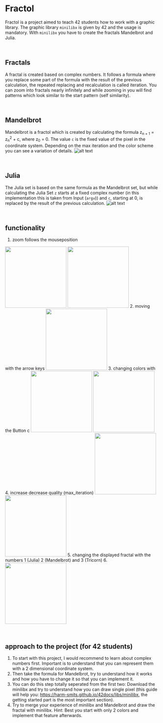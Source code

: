# Fractol

Fractol is a project aimed to teach 42 students how to work with a graphic library. The graphic library `minilibx` is given by 42 and the usage is mandatory.
With `minilibx` you have to create the fractals Mandelbrot and Julia.
<p> &nbsp </p>

## Fractals
A fractal is created based on complex numbers. It follows a formula where you replace some part of the formula with the result of the previous calculation, the
repeated replacing and recalculation is called iteration. You can zoom into fractals nearly infinitely and while zooming in you will find patterns which look similar
to the start pattern (self similarity).
<p> &nbsp </p>

## Mandelbrot
Mandelbrot is a fractol which is created by calculating the formula z<sub>n + 1</sub> = z<sub>n</sub><sup>2</sup> + c, where z<sub>0</sub> = 0. The value `c` is the fixed value of the pixel in the coordinate system. Depending on the max iteration and the color scheme you can see a variation of details.
![alt text](https://github.com/HoergerL/fractol/blob/master/Pictures/Mandelbrot_start.png)
<p> &nbsp </p>

## Julia
The Julia set is based on the same formula as the Mandelbrot set, but while calculating the Julia Set `z` starts at a fixed complex number (in this implementation this is taken from Input (`argv`)) and `c`, starting at 0, is replaced by the result of the previous calculation. 
![alt text](https://github.com/HoergerL/fractol/blob/master/Pictures/Julia.png)
<p> &nbsp </p>

## functionality
1. zoom follows the mouseposition 
<img src="https://github.com/HoergerL/fractol/blob/master/Pictures/Mandelbrot_zoom_in.png" height="200">
<img src="https://github.com/HoergerL/fractol/blob/master/Pictures/Julia_zoom_in.png" height="200">
2. moving with the arrow keys
<img src="https://github.com/HoergerL/fractol/blob/master/Pictures/Mandelbrot_moved.png" height="200">
3. changing colors with the Button c
<img src="https://github.com/HoergerL/fractol/blob/master/Pictures/Mandelbrot_different_color.png" height="200">
<img src="https://github.com/HoergerL/fractol/blob/master/Pictures/Mandelbrot_different_color2.png" height="200">
4.  increase decrease quality (max_iteration)
<img src="https://github.com/HoergerL/fractol/blob/master/Pictures/Mandelbrot_less_max_iteration.png" height="200">
<img src="https://github.com/HoergerL/fractol/blob/master/Pictures/Mandelbrot_high_max_iteration.png" height="200">
5. changing the displayed fractal with the numbers 1 (Julia) 2 (Mandelbrot) and 3 (Tricorn)
6. <img src="https://github.com/HoergerL/fractol/blob/master/Pictures/tricorn.png" height="200">
<p> &nbsp </p>

## approach to the project (for 42 students)
1. To start with this project, I would recommend to learn about complex numbers first. Important is to understand that you can represent them with a 2 dimensional coordinate system. 
2. Then take the formula for Mandelbrot, try to understand how it works and how you have to change it so that you can implement it. 
3. You can do this step totally seperated from the first two: Download the minilibx and try to understand how you can draw single pixel (this guide will help you: <a>https://harm-smits.github.io/42docs/libs/minilibx</a>, the getting started part is the most important section).
4. Try to merge your experience of minilibx and Mandelbrot and draw the fractal with minilibx. Hint: Best you start with only 2 colors and implement that feature afterwards.


